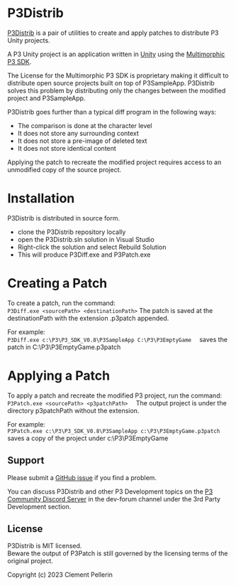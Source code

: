 # P3Distrib
[P3Distrib](https://github.com/clempo2/P3Distrib) is a pair of utilities to create and apply patches to distribute P3 Unity projects.

A P3 Unity project is an application written in [Unity](https://unity.com/) using the [Multimorphic](https://www.multimorphic.com/) [P3 SDK](https://www.multimorphic.com/support/projects/customer-support/wiki/3rd-Party_Development_Kit).

The License for the Multimorphic P3 SDK is proprietary making it difficult
to distribute open source projects built on top of P3SampleApp.
P3Distrib solves this problem by distributing only the changes between
the modified project and P3SampleApp.

P3Distrib goes further than a typical diff program in the following ways:
- The comparison is done at the character level
- It does not store any surrounding context
- It does not store a pre-image of deleted text
- It does not store identical content

Applying the patch to recreate the modified project requires access to an unmodified copy of the source project.

# Installation

P3Distrib is distributed in source form.

- clone the P3Distrib repository locally
- open the P3Distrib.sln solution in Visual Studio
- Right-click the solution and select Rebuild Solution
- This will produce P3Diff.exe and P3Patch.exe

# Creating a Patch

To create a patch, run the command:  
    ```
    P3Diff.exe <sourcePath> <destinationPath>
    ```
The patch is saved at the destinationPath with the extension .p3patch appended.

For example:  
    ```
     P3Diff.exe c:\P3\P3_SDK_V0.8\P3SampleApp C:\P3\P3EmptyGame  
    ```
saves the patch in C:\P3\P3EmptyGame.p3patch

# Applying a Patch

To apply a patch and recreate the modified P3 project, run the command:  
    ```
     P3Patch.exe <sourcePath> <p3patchPath>  
    ```
The output project is under the directory p3patchPath without the extension.

For example:  
    ```
     P3Patch.exe c:\P3\P3_SDK_V0.8\P3SampleApp c:\P3\P3EmptyGame.p3patch  
    ```
saves a copy of the project under c:\P3\P3EmptyGame

## Support

Please submit a [GitHub issue](https://github.com/clempo2/P3Distrib/issues) if you find a problem.

You can discuss P3Distrib and other P3 Development topics on the [P3 Community Discord Server](https://discord.gg/GuKGcaDkjd) in the dev-forum channel under the 3rd Party Development section.

## License

P3Distrib is MIT licensed.  
Beware the output of P3Patch is still governed by the licensing terms of the original project.

Copyright (c) 2023 Clement Pellerin  
